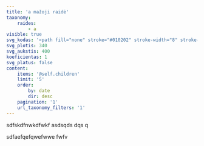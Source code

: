 ```yaml
---
title: 'a mažoji raidė'
taxonomy:
    raides:
        - a
visible: true
svg_kodas: '<path fill="none" stroke="#010202" stroke-width="8" stroke-linecap="round" stroke-linejoin="round" stroke-miterlimit="10" d="M196.5,207.8c0,0,0.6-24.5-33.8-24.4c-41.7,0-91.9,87-71.5,111.4c20.6,24.5,56.7,1.6,70.8-21.4c5.6-9.1,47.1-89.9,47.1-89.9s-45.9,88.1-47.5,101.7c-1.2,10.9,5.3,21.3,15.4,21.3c22.2,0,55.1-38.1,67.2-54.1"/>'
svg_plotis: 340
svg_aukstis: 400
koeficientas: 1
svg_platus: false
content:
    items: '@self.children'
    limit: '5'
    order:
        by: date
        dir: desc
    pagination: '1'
    url_taxonomy_filters: '1'
---
```


sdfskdfnwkdfwkf 
asdsqds dqs q

sdfaefqefqwefwwe fwfv